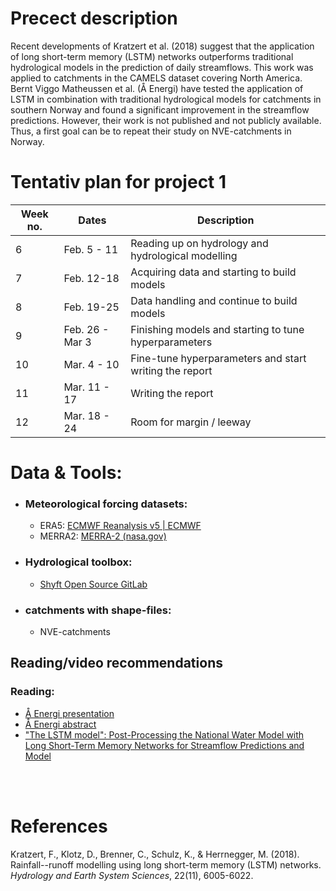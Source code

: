 # Precect description

Recent developments of Kratzert et al. (2018) suggest that the application of long short-term memory (LSTM) networks outperforms traditional hydrological models in the prediction of daily streamflows. This work was applied to catchments in the CAMELS dataset covering North America. <br>
Bernt Viggo Matheussen et al. (Å Energi) have tested the application of LSTM in combination with traditional hydrological models for catchments in southern Norway and found a significant improvement in the streamflow predictions. However, their work is not published and not publicly available. Thus, a first goal can be to repeat their study on NVE-catchments in Norway.

# Tentativ plan for project 1


| Week no. | Dates           | Description                                           |
|----------|-----------------|-------------------------------------------------------|
| 6        | Feb. 5 - 11     | Reading up on hydrology and hydrological modelling    |
| 7        | Feb. 12-18      | Acquiring data and starting to build models           |
| 8        | Feb. 19-25      | Data handling and continue to build models            |
| 9        | Feb. 26 - Mar 3 | Finishing models and starting to tune hyperparameters |
| 10       | Mar. 4 - 10     | Fine-tune hyperparameters and start writing the report|
| 11       | Mar. 11 - 17    | Writing the report                                    |
| 12       | Mar. 18 - 24    | Room for margin / leeway                              |


# Data & Tools:
- ### Meteorological forcing datasets:
    - ERA5: [ECMWF Reanalysis v5 | ECMWF](https://www.ecmwf.int/en/forecasts/dataset/ecmwf-reanalysis-v5)
    - MERRA2: [MERRA-2 (nasa.gov)](https://gmao.gsfc.nasa.gov/reanalysis/MERRA-2/)

- ### Hydrological toolbox:
    - [Shyft Open Source GitLab](https://gitlab.com/shyft-os)

- ### catchments with shape-files:
    - NVE-catchments


## Reading/video recommendations

### Reading:
- [Å Energi presentation](https://www.hydrologiraadet.no/wp-content/uploads/2023/10/1_Matheussen.pdf)
- [Å Energi abstract](https://www.hydrologiraadet.no/wp-content/uploads/2023/09/P_Matheussen_benchmark.pdf)
- ["The LSTM model": Post-Processing the National Water Model with Long Short-Term Memory Networks for Streamflow Predictions and Model](https://onlinelibrary.wiley.com/doi/abs/10.1111/1752-1688.12964)

<br>
<br>

# References
Kratzert, F., Klotz, D., Brenner, C., Schulz, K., & Herrnegger, M. (2018). Rainfall--runoff modelling using long short-term memory (LSTM) networks. *Hydrology and Earth System Sciences*, 22(11), 6005-6022.
